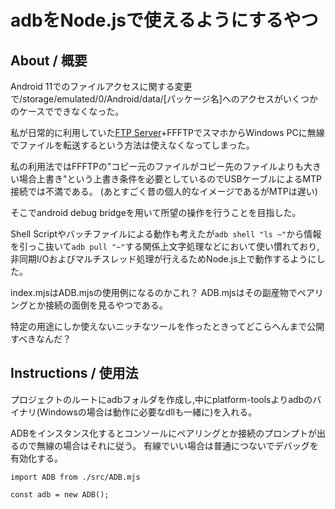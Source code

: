 # adbをNode.jsで使えるようにするやつ

## About / 概要

Android 11でのファイルアクセスに関する変更で/storage/emulated/0/Android/data/[パッケージ名]へのアクセスがいくつかのケースでできなくなった。

私が日常的に利用していた[FTP Server](https://play.google.com/store/apps/details?id=com.theolivetree.ftpserver&hl=ja&gl=US)+FFFTPでスマホからWindows PCに無線でファイルを転送するという方法は使えなくなってしまった。

私の利用法ではFFFTPの"コピー元のファイルがコピー先のファイルよりも大きい場合上書き"という上書き条件を必要としているのでUSBケーブルによるMTP接続では不満である。
(あとすごく昔の個人的なイメージであるがMTPは遅い)

そこでandroid debug bridgeを用いて所望の操作を行うことを目指した。

Shell Scriptやバッチファイルによる動作も考えたが`adb shell "ls ~"`から情報を引っこ抜いて`adb pull "~"`する関係上文字処理などにおいて使い慣れており,非同期I/Oおよびマルチスレッド処理が行えるためNode.js上で動作するようにした。

index.mjsはADB.mjsの使用例になるのかこれ？
ADB.mjsはその副産物でペアリングとか接続の面倒を見るやつである。

特定の用途にしか使えないニッチなツールを作ったときってどこらへんまで公開すべきなんだ？

## Instructions / 使用法

プロジェクトのルートにadbフォルダを作成し,中にplatform-toolsよりadbのバイナリ(Windowsの場合は動作に必要なdllも一緒に)を入れる。

ADBをインスタンス化するとコンソールにペアリングとか接続のプロンプトが出るので無線の場合はそれに従う。
有線でいい場合は普通につないでデバッグを有効化する。

```
import ADB from ./src/ADB.mjs

const adb = new ADB();
```